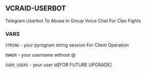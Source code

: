 ## VCRAID-USERBOT

 Telegram Userbot To Abuse In Group Voice Chat For Clan Fights

### VARS

`STRING` - your pyrogram string session For Client Operation

`OWNER` - your username without @

`SUDO_USERS` - your user id[FOR FUTURE UPGRADE]

